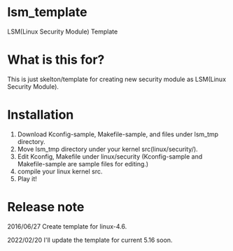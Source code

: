 # lsm_template
LSM(Linux Security Module) Template

# What is this for?
This is just skelton/template for creating new security module as LSM(Linux Security Module).

# Installation
1. Download Kconfig-sample, Makefile-sample, and files under lsm_tmp directory.
2. Move lsm_tmp directory under your kernel src(linux/security/).
3. Edit Kconfig, Makefile under linux/security (Kconfig-sample and Makefile-sample are sample files for editing.)
4. compile your linux kernel src.
5. Play it!

# Release note
2016/06/27 Create template for linux-4.6.  

2022/02/20 I'll update the template for current 5.16 soon. 
